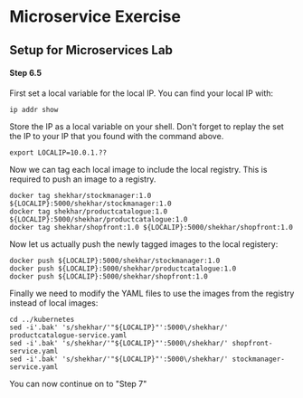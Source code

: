 # Microservice Exercise

## Setup for Microservices Lab
#### Step 6.5

First set a local variable for the local IP.  You can find your local IP with:

~~~
ip addr show
~~~

Store the IP as a local variable on your shell.  Don't forget to replay the set the IP to your IP that you found with the command above.

~~~
export LOCALIP=10.0.1.??
~~~

Now we can tag each local image to include the local registry.  This is required to push an image to a registry.

~~~
docker tag shekhar/stockmanager:1.0 ${LOCALIP}:5000/shekhar/stockmanager:1.0
docker tag shekhar/productcatalogue:1.0 ${LOCALIP}:5000/shekhar/productcatalogue:1.0
docker tag shekhar/shopfront:1.0 ${LOCALIP}:5000/shekhar/shopfront:1.0
~~~

Now let us actually push the newly tagged images to the local registery:

~~~
docker push ${LOCALIP}:5000/shekhar/stockmanager:1.0
docker push ${LOCALIP}:5000/shekhar/productcatalogue:1.0
docker push ${LOCALIP}:5000/shekhar/shopfront:1.0
~~~

Finally we need to modify the YAML files to use the images from the registry instead of local images:

~~~
cd ../kubernetes
sed -i'.bak' 's/shekhar/'"${LOCALIP}"':5000\/shekhar/' productcatalogue-service.yaml
sed -i'.bak' 's/shekhar/'"${LOCALIP}"':5000\/shekhar/' shopfront-service.yaml
sed -i'.bak' 's/shekhar/'"${LOCALIP}"':5000\/shekhar/' stockmanager-service.yaml
~~~

You can now continue on to "Step 7"
